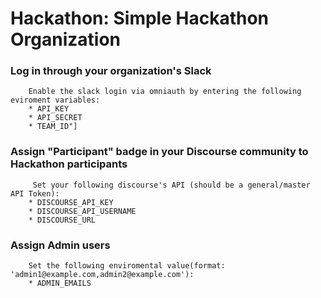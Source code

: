 # Hackathon: Simple Hackathon Organization

### Log in through your organization's Slack
        Enable the slack login via omniauth by entering the following eviroment variables: 
        * API_KEY
        * API_SECRET
        * TEAM_ID"]
### Assign "Participant" badge in your Discourse community to Hackathon participants
         Set your following discourse's API (should be a general/master API Token):
        * DISCOURSE_API_KEY
        * DISCOURSE_API_USERNAME
        * DISCOURSE_URL
### Assign Admin users
        Set the following enviromental value(format: 'admin1@example.com,admin2@example.com'):
        * ADMIN_EMAILS